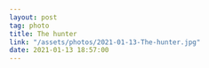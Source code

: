 ```yaml
---
layout: post
tag: photo
title: The hunter
link: "/assets/photos/2021-01-13-The-hunter.jpg"
date: 2021-01-13 18:57:00
---
```

